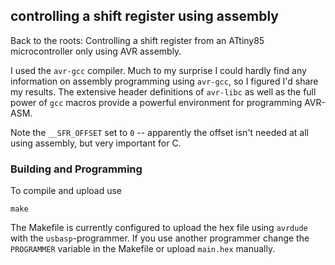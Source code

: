 ## controlling a shift register using assembly

Back to the roots: Controlling a shift register from an ATtiny85 microcontroller only using AVR assembly.

I used the `avr-gcc` compiler. Much to my surprise I could hardly find any information on assembly programming using `avr-gcc`, so I figured I'd share my results. The extensive header definitions of `avr-libc` as well as the full power of `gcc` macros provide a powerful environment for programming AVR-ASM.

Note the `__SFR_OFFSET` set to `0` -- apparently the offset isn't needed at all using assembly, but very important for C.

### Building and Programming
To compile and upload use

```
make
```
The Makefile is currently configured to upload the hex file using `avrdude` with the `usbasp`-programmer. If you use another programmer change the `PROGRAMMER` variable in the Makefile or upload `main.hex` manually.
